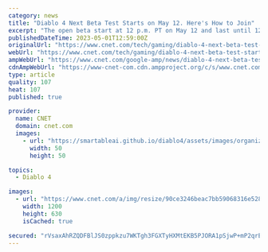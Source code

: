 ```yaml
---
category: news
title: "Diablo 4 Next Beta Test Starts on May 12. Here's How to Join"
excerpt: "The open beta start at 12 p.m. PT on May 12 and last until 12 p.m. PT on May 14. Anyone can participate in the open beta. The beta will be available for download in the PSN Store, Microsoft Store or on Battle.net for PC users."
publishedDateTime: 2023-05-01T12:59:00Z
originalUrl: "https://www.cnet.com/tech/gaming/diablo-4-next-beta-test-starts-on-may-12-heres-how-to-join/"
webUrl: "https://www.cnet.com/tech/gaming/diablo-4-next-beta-test-starts-on-may-12-heres-how-to-join/"
ampWebUrl: "https://www.cnet.com/google-amp/news/diablo-4-next-beta-test-starts-on-may-12-heres-how-to-join/"
cdnAmpWebUrl: "https://www-cnet-com.cdn.ampproject.org/c/s/www.cnet.com/google-amp/news/diablo-4-next-beta-test-starts-on-may-12-heres-how-to-join/"
type: article
quality: 107
heat: 107
published: true

provider:
  name: CNET
  domain: cnet.com
  images:
    - url: "https://smartableai.github.io/diablo4/assets/images/organizations/cnet.com-50x50.jpg"
      width: 50
      height: 50

topics:
  - Diablo 4

images:
  - url: "https://www.cnet.com/a/img/resize/90ce3246beac7bb59068316e528235cb51411db0/hub/2022/12/07/9509de80-c045-4bae-804a-de50725bba94/igcshowcase-lilith-elias-01.png?auto=webp&fit=crop&height=630&precrop=1920,975,x0,y0&width=1200"
    width: 1200
    height: 630
    isCached: true

secured: "rVsaxAhRZQDFBlJS0zppkzu7WKTgh3FGXTyHXMtEKB5PJORA1pSjwP+mP2qrE/mnxJsw8Ys8lGgDeJ9+3DxFmNCJBmfuM2sxNJtJNa4i7vYTNJ9Jn7Iw3fMbhxZz17K+YKfqymb8FqWpyUnFgFvmGzQ/16HAIjKWli8sVgPOhjr7Aq/ggXPkBiDSu50OhRQFj+5DyFowZooZvWVSSi0UOoccjNb5hqnf3WDmXviRTDwh8l4ZOGkrUVklXnDsXunE4+Ch8AlFbImf8R4LPV9rNc7jdt2FX0/Ii08jozMZUA4gUV3T91Nre3J6FtJ28kTPF+mspBYOL2gq8mc9MR+OdRVM01ZNACigNkj9zIwarMY=;q6MyjGSG7YkNPXYVdKdjnA=="
---
```


